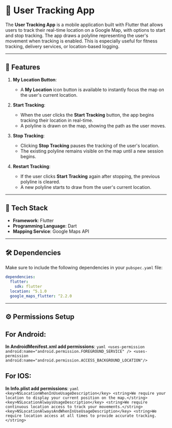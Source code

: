# 📍 User Tracking App

The **User Tracking App** is a mobile application built with Flutter that allows users to track their real-time location on a Google Map, with options to start and stop tracking. The app draws a polyline representing the user's movement when tracking is enabled. This is especially useful for fitness tracking, delivery services, or location-based logging.

---

## 📱 Features

1. **My Location Button**:
   - A **My Location** icon button is available to instantly focus the map on the user's current location.

2. **Start Tracking**:
   - When the user clicks the **Start Tracking** button, the app begins tracking their location in real-time.
   - A polyline is drawn on the map, showing the path as the user moves.

3. **Stop Tracking**:
   - Clicking **Stop Tracking** pauses the tracking of the user's location.
   - The existing polyline remains visible on the map until a new session begins.

4. **Restart Tracking**:
   - If the user clicks **Start Tracking** again after stopping, the previous polyline is cleared.
   - A new polyline starts to draw from the user's current location.

---

## 🔧 Tech Stack

- **Framework**: Flutter
- **Programming Language**: Dart
- **Mapping Service**: Google Maps API

---

## 🛠️ Dependencies

Make sure to include the following dependencies in your `pubspec.yaml` file:

```yaml
dependencies:
  flutter:
    sdk: flutter
  location: ^5.1.0
  google_maps_flutter: ^2.2.0
```
---

## ⚙️ Permissions Setup

## For Android:
   **In AndroidMenifest.xml add permissions**:
      ```yaml
         <uses-permission android:name="android.permission.FOREGROUND_SERVICE" />
         <uses-permission android:name="android.permission.ACCESS_BACKGROUND_LOCATION"/>
      ```
## For IOS:
   **In Info.plist add permissions**:
      ```yaml
         <key>NSLocationWhenInUseUsageDescription</key>
         <string>We require your location to display your current position on the map.</string>
         <key>NSLocationAlwaysUsageDescription</key>
         <string>We require continuous location access to track your movements.</string>
         <key>NSLocationAlwaysAndWhenInUseUsageDescription</key>
         <string>We require location access at all times to provide accurate tracking.</string>
      ```
